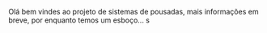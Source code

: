 Olá bem vindes ao projeto de sistemas de pousadas, mais informações em breve, por enquanto temos um esboço... s